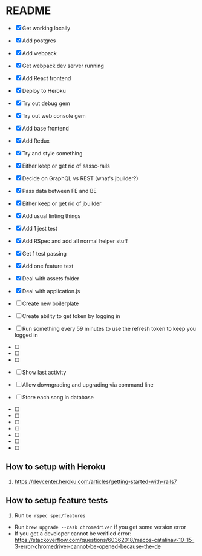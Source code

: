 # README

* [x] Get working locally
* [x] Add postgres
* [x] Add webpack
* [x] Get webpack dev server running
* [x] Add React frontend
* [x] Deploy to Heroku
* [x] Try out debug gem
* [x] Try out web console gem
* [x] Add base frontend
* [x] Add Redux
* [x] Try and style something
* [x] Either keep or get rid of sassc-rails
* [x] Decide on GraphQL vs REST (what's jbuilder?)
* [x] Pass data between FE and BE
* [x] Either keep or get rid of jbuilder
* [x] Add usual linting things
* [x] Add 1 jest test
* [x] Add RSpec and add all normal helper stuff
* [x] Get 1 test passing
* [x] Add one feature test
* [x] Deal with assets folder
* [x] Deal with application.js
* [ ] Create new boilerplate

* [ ] Create ability to get token by logging in
* [ ] Run something every 59 minutes to use the refresh token to keep you logged in
* [ ]
* [ ]
* [ ]

* [ ] Show last activity
* [ ] Allow downgrading and upgrading via command line
* [ ] Store each song in database
* [ ]
* [ ]
* [ ]
* [ ]
* [ ]
* [ ]
* [ ]

## How to setup with Heroku

1. https://devcenter.heroku.com/articles/getting-started-with-rails7

## How to setup feature tests

1. Run `be rspec spec/features`

* Run `brew upgrade --cask chromedriver` if you get some version error
* If you get a developer cannot be verified error: https://stackoverflow.com/questions/60362018/macos-catalinav-10-15-3-error-chromedriver-cannot-be-opened-because-the-de
